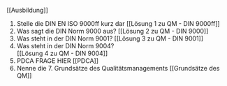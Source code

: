 [[Ausbildung]]

1. Stelle die DIN EN ISO 9000ff kurz dar
	   [[Lösung 1 zu QM - DIN 9000ff]]	
2. Was sagt die DIN Norm 9000 aus?
	   [[Lösung 2 zu QM - DIN 9000]]
3. Was steht in der DIN Norm 9001?
	   [[Lösung 3 zu QM - DIN 9001]]   
4.  Was steht in der DIN Norm 9004?	   
	   [[Lösung 4 zu QM - DIN 9004]]
5.  PDCA FRAGE HIER 
	   [[PDCA]]
6. Nenne die 7. Grundsätze des Qualitätsmanagements
	   [[Grundsätze des QM]]


